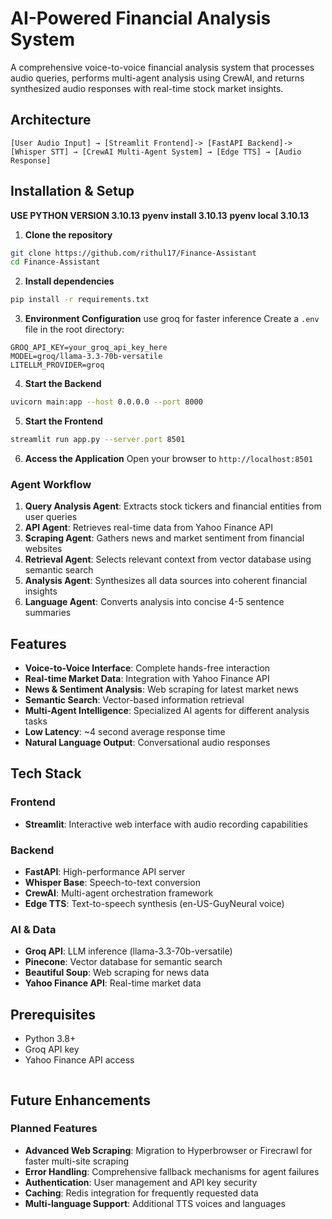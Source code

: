 # AI-Powered Financial Analysis System

A comprehensive voice-to-voice financial analysis system that processes audio queries, performs multi-agent analysis using CrewAI, and returns synthesized audio responses with real-time stock market insights.

## Architecture

```
[User Audio Input] → [Streamlit Frontend]-> [FastAPI Backend]-> [Whisper STT] → [CrewAI Multi-Agent System] → [Edge TTS] → [Audio Response]
```

##  Installation & Setup

**USE PYTHON VERSION 3.10.13**
**pyenv install 3.10.13**
**pyenv local 3.10.13**

1. **Clone the repository**
```bash
git clone https://github.com/rithul17/Finance-Assistant
cd Finance-Assistant
```

2. **Install dependencies**
```bash
pip install -r requirements.txt
```

3. **Environment Configuration**
use groq for faster inference
Create a `.env` file in the root directory:
```env
GROQ_API_KEY=your_groq_api_key_here
MODEL=groq/llama-3.3-70b-versatile
LITELLM_PROVIDER=groq
```

4. **Start the Backend**
```bash
uvicorn main:app --host 0.0.0.0 --port 8000
```

5. **Start the Frontend**
```bash
streamlit run app.py --server.port 8501
```

6. **Access the Application**
Open your browser to `http://localhost:8501`

### Agent Workflow
1. **Query Analysis Agent**: Extracts stock tickers and financial entities from user queries
2. **API Agent**: Retrieves real-time data from Yahoo Finance API
3. **Scraping Agent**: Gathers news and market sentiment from financial websites
4. **Retrieval Agent**: Selects relevant context from vector database using semantic search
5. **Analysis Agent**: Synthesizes all data sources into coherent financial insights
6. **Language Agent**: Converts analysis into concise 4-5 sentence summaries

##  Features

- **Voice-to-Voice Interface**: Complete hands-free interaction
- **Real-time Market Data**: Integration with Yahoo Finance API
- **News & Sentiment Analysis**: Web scraping for latest market news
- **Semantic Search**: Vector-based information retrieval
- **Multi-Agent Intelligence**: Specialized AI agents for different analysis tasks
- **Low Latency**: ~4 second average response time
- **Natural Language Output**: Conversational audio responses

##  Tech Stack

### Frontend
- **Streamlit**: Interactive web interface with audio recording capabilities

### Backend
- **FastAPI**: High-performance API server
- **Whisper Base**: Speech-to-text conversion
- **CrewAI**: Multi-agent orchestration framework
- **Edge TTS**: Text-to-speech synthesis (en-US-GuyNeural voice)

### AI & Data
- **Groq API**: LLM inference (llama-3.3-70b-versatile)
- **Pinecone**: Vector database for semantic search
- **Beautiful Soup**: Web scraping for news data
- **Yahoo Finance API**: Real-time market data

##  Prerequisites

- Python 3.8+
- Groq API key
- Yahoo Finance API access

```
```
##  Future Enhancements

### Planned Features
- **Advanced Web Scraping**: Migration to Hyperbrowser or Firecrawl for faster multi-site scraping
- **Error Handling**: Comprehensive fallback mechanisms for agent failures
- **Authentication**: User management and API key security
- **Caching**: Redis integration for frequently requested data
- **Multi-language Support**: Additional TTS voices and languages
